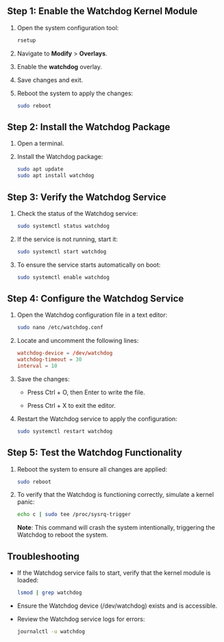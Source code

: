 ## Step 1: Enable the Watchdog Kernel Module

1. Open the system configuration tool:
    
    ```bash
    rsetup
    ```
    
2. Navigate to **Modify** > **Overlays**.
    
3. Enable the **watchdog** overlay.
    
4. Save changes and exit.
    
5. Reboot the system to apply the changes:
    
    ```bash
    sudo reboot
    ```
    

## Step 2: Install the Watchdog Package

1. Open a terminal.
    
2. Install the Watchdog package:
    
    ```bash
    sudo apt update
    sudo apt install watchdog
    ```
    

## Step 3: Verify the Watchdog Service

1. Check the status of the Watchdog service:
    
    ```bash
    sudo systemctl status watchdog
    ```
    
2. If the service is not running, start it:
    
    ```bash
    sudo systemctl start watchdog
    ```
    
3. To ensure the service starts automatically on boot:
    
    ```bash
    sudo systemctl enable watchdog
    ```
    

## Step 4: Configure the Watchdog Service

1. Open the Watchdog configuration file in a text editor:
    
    ```bash
    sudo nano /etc/watchdog.conf
    ```
    
2. Locate and uncomment the following lines:
    
    ```conf
    watchdog-device = /dev/watchdog
    watchdog-timeout = 30
    interval = 10
    ```
    
3. Save the changes:
    
    - Press Ctrl + O, then Enter to write the file.
        
    - Press Ctrl + X to exit the editor.
        
4. Restart the Watchdog service to apply the configuration:
    
    ```bash
    sudo systemctl restart watchdog
    ```
    

## Step 5: Test the Watchdog Functionality

1. Reboot the system to ensure all changes are applied:
    
    ```bash
    sudo reboot
    ```
    
2. To verify that the Watchdog is functioning correctly, simulate a kernel panic:
    
    ```bash
    echo c | sudo tee /proc/sysrq-trigger
    ```
    
    **Note**: This command will crash the system intentionally, triggering the Watchdog to reboot the system.
    

## Troubleshooting

- If the Watchdog service fails to start, verify that the kernel module is loaded:
    
    ```bash
    lsmod | grep watchdog
    ```
    
- Ensure the Watchdog device (/dev/watchdog) exists and is accessible.
    
- Review the Watchdog service logs for errors:
    
    ```bash
    journalctl -u watchdog
    ```
